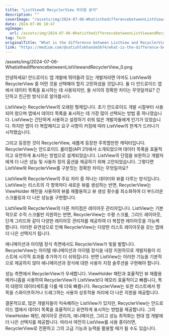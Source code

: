 ```yaml
---
title: "ListView와 RecyclerView 차이점 분석"
description: ""
coverImage: "/assets/img/2024-07-06-WhatisthedifferencebetweenListViewandRecyclerView_0.png"
date: 2024-07-06 10:47
ogImage: 
  url: /assets/img/2024-07-06-WhatisthedifferencebetweenListViewandRecyclerView_0.png
tag: Tech
originalTitle: "What is the difference between ListView and RecyclerView?"
link: "https://medium.com/@satishlokhande5674/what-is-the-difference-between-listview-and-recyclerview-045ea3dfe8c2"
---
```



/assets/img/2024-07-06-WhatisthedifferencebetweenListViewandRecyclerView_0.png

안녕하세요! 안드로이드 앱 개발에 뛰어들려 있는 개발자라면 아마도 ListView와 RecyclerView 중 어떤 것을 선택해야 할지 고민하셨을 것입니다. 둘 다 안드로이드 앱에서 데이터 목록을 표시하는 데 사용되지만, 둘 사이의 정확한 차이는 무엇일까요? 간단하고 친근한 방식으로 알아봅시다.

ListView는 RecyclerView의 오래된 형제입니다. 초기 안드로이드 개발 시절부터 사용되어 왔으며 앱에서 데이터 목록을 표시하는 데 가장 많이 선택되는 방법 중 하나였습니다. ListView는 간단하게 사용하고 설정하기 쉬워 많은 개발자들에게 인기가 있었습니다. 하지만 앱이 더 복잡해지고 요구 사항이 커짐에 따라 ListView의 한계가 드러나기 시작했습니다.

그리고 등장한 것이 RecyclerView, 새롭게 등장한 주목할만한 캐릭터입니다. RecyclerView는 안드로이드 롤리팝(API 21)에서 소개되었으며 데이터 목록을 효율적이고 유연하게 표시하는 방법으로 설계되었습니다. ListView의 단점을 보완하고 개발자에게 더 나은 성능 및 사용자 정의 옵션을 제공하기 위해 고안되었습니다. 그렇다면 ListView와 RecyclerView를 구분짓는 정확한 차이는 무엇일까요?

<div class="content-ad"></div>

ListView와 RecyclerView의 주요 차이 중 하나는 데이터와 뷰를 다루는 방식입니다. ListView는 리스트의 각 항목마다 새로운 뷰를 생성하는 반면, RecyclerView는 ViewHolder 패턴을 사용하여 뷰를 재활용하고 뷰 생성 횟수를 최소화하여 더 부드러운 스크롤링과 더 나은 성능을 구현합니다.

ListView와 RecyclerView의 다른 차이점은 레이아웃 관리자입니다. ListView는 기본적으로 수직 스크롤만 지원하는 반면, RecyclerView는 수평 스크롤, 그리드 레이아웃, 단계 그리드와 같이 다양한 레이아웃 관리자를 제공하여 더 복잡한 레이아웃을 가능케 합니다. 이러한 유연성으로 인해 RecyclerView는 다양한 리스트 레이아웃을 갖는 앱에 더 나은 선택지가 됩니다.

애니메이션과 아이템 장식 측면에서도 RecyclerView가 빛을 발합니다. RecyclerView는 아이템 애니메이션과 아이템 장식을 내장 지원하므로 개발자들이 리스트에 시각적 효과를 추가하기 더 쉬워집니다. 반면 ListView는 이러한 기능을 기본적으로 제공하지 않아 애니메이션과 장식에 대한 사용자 지정 솔루션을 구현해야 합니다.

성능 측면에서 RecyclerView가 우세합니다. ViewHolder 패턴과 효율적인 뷰 재활용 메커니즘을 사용하여 RecyclerView가 ListView보다 메모리 효율적이고 빠릅니다, 특히 대량의 데이터세트를 다룰 때 더욱 빠릅니다. RecyclerView는 또한 리스트에서 항목을 스와이프하거나 드래그하는 사용자 상호작용 처리에 더 나은 지원을 제공합니다.

<div class="content-ad"></div>

결론적으로, 많은 개발자들이 익숙해하는 ListView가 있지만, RecyclerView는 안드로이드 앱에서 데이터 목록을 효율적이고 유연하게 표시하는 방법을 제공합니다. 그의 ViewHolder 패턴, 레이아웃 관리자, 애니메이션, 그리고 성능 최적화는 현대 앱 개발에 더 나은 선택지를 제공합니다. 따라서 여전히 ListView를 사용 중이라면, RecyclerView로 전환하고 그의 고급 기능과 능력을 활용할 때가 될 수도 있습니다.